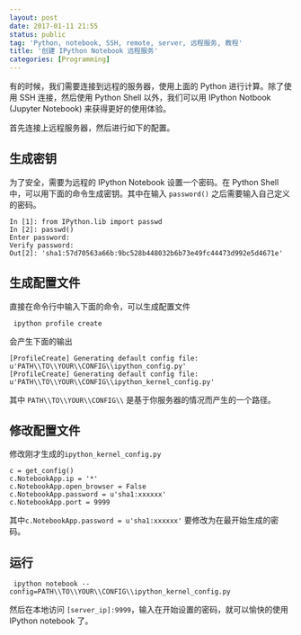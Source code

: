 ```yaml
---
layout: post
date: 2017-01-11 21:55
status: public
tag: 'Python, notebook, SSH, remote, server, 远程服务, 教程'
title: '创建 IPython Notebook 远程服务'
categories: [Programming]
---
```


有的时候，我们需要连接到远程的服务器，使用上面的 Python 进行计算。除了使用 SSH 连接，然后使用 Python Shell 以外，我们可以用 IPython Notbook (Jupyter Notebook) 来获得更好的使用体验。


首先连接上远程服务器，然后进行如下的配置。

## 生成密钥
为了安全，需要为远程的 IPython Notebook 设置一个密码。在 Python Shell 中，可以用下面的命令生成密钥。其中在输入 `password()` 之后需要输入自己定义的密码。
```
In [1]: from IPython.lib import passwd
In [2]: passwd()
Enter password:
Verify password:
Out[2]: 'sha1:57d70563a66b:9bc528b448032b6b73e49fc44473d992e5d4671e'
```
## 生成配置文件
直接在命令行中输入下面的命令，可以生成配置文件
```
 ipython profile create
```
会产生下面的输出
```
[ProfileCreate] Generating default config file: u'PATH\\TO\\YOUR\\CONFIG\\ipython_config.py'
[ProfileCreate] Generating default config file: u'PATH\\TO\\YOUR\\CONFIG\\ipython_kernel_config.py'
```
其中 `PATH\\TO\\YOUR\\CONFIG\\` 是基于你服务器的情况而产生的一个路径。

## 修改配置文件
修改刚才生成的`ipython_kernel_config.py`
```
c = get_config()
c.NotebookApp.ip = '*'
c.NotebookApp.open_browser = False
c.NotebookApp.password = u'sha1:xxxxxx'
c.NotebookApp.port = 9999
```
其中`c.NotebookApp.password = u'sha1:xxxxxx'` 要修改为在最开始生成的密码。

## 运行
```
 ipython notebook --config=PATH\\TO\\YOUR\\CONFIG\\ipython_kernel_config.py
```
然后在本地访问 `[server_ip]:9999`，输入在开始设置的密码，就可以愉快的使用 IPython notebook 了。